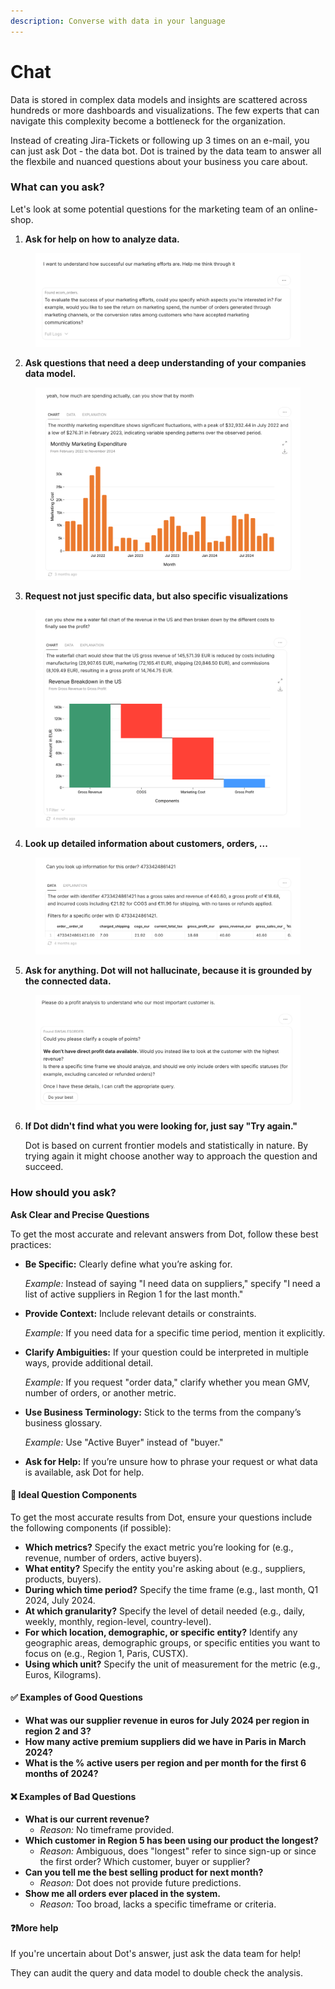 ```yaml
---
description: Converse with data in your language
---
```


# Chat

Data is stored in complex data models and insights are scattered across hundreds or more dashboards and visualizations. The few experts that can navigate this complexity become a bottleneck for the organization.&#x20;

Instead of creating Jira-Tickets or following up 3 times on an e-mail, you can just ask Dot - the data bot. Dot is trained by the data team to answer all the flexbile and nuanced questions about your business you care about.&#x20;

### What can you ask?

Let's look at some potential questions for the marketing team of an online-shop.

1. **Ask for help on how to analyze data.**

<figure><img src="../../.gitbook/assets/image (2) (1).png" alt=""><figcaption></figcaption></figure>

2. **Ask questions that need a deep understanding of your companies data model.**

<figure><img src="../../.gitbook/assets/image (1) (1) (1).png" alt=""><figcaption></figcaption></figure>

3. **Request not just specific data, but also specific visualizations**

<figure><img src="../../.gitbook/assets/image (2) (1) (1).png" alt=""><figcaption></figcaption></figure>

4. **Look up detailed information about customers, orders, ...**

<figure><img src="../../.gitbook/assets/image (4).png" alt=""><figcaption></figcaption></figure>

5. **Ask for anything. Dot will not hallucinate, because it is grounded by the connected data.**

<figure><img src="../../.gitbook/assets/image (3).png" alt=""><figcaption></figcaption></figure>

6.  **If Dot didn't find what you were looking for, just say "Try again."**&#x20;

    Dot is based on current frontier models and statistically in nature. By trying again it might choose another way to approach the question and succeed.



### How should you ask?

**Ask Clear and Precise Questions**

To get the most accurate and relevant answers from Dot, follow these best practices:

*   **Be Specific:** Clearly define what youʼre asking for.

    _Example:_ Instead of saying "I need data on suppliers," specify "I need a list of active suppliers in Region 1 for the last month."
*   **Provide Context:** Include relevant details or constraints.

    _Example:_ If you need data for a specific time period, mention it explicitly.
*   **Clarify Ambiguities:** If your question could be interpreted in multiple ways, provide additional detail.

    _Example:_ If you request "order data," clarify whether you mean GMV, number of orders, or another metric.
*   **Use Business Terminology:** Stick to the terms from the companyʼs business glossary.

    _Example:_ Use "Active Buyer" instead of "buyer."
* **Ask for Help:** If youʼre unsure how to phrase your request or what data is available, ask Dot for help.



#### 💯 **Ideal Question Components**

To get the most accurate results from Dot, ensure your questions include the following components (if possible):

* **Which metrics?** Specify the exact metric youʼre looking for (e.g., revenue, number of orders, active buyers).
* **What entity?** Specify the entity you're asking about (e.g., suppliers, products, buyers).
* **During which time period?** Specify the time frame (e.g., last month, Q1 2024, July 2024.
* **At which granularity?** Specify the level of detail needed (e.g., daily, weekly, monthly, region-level, country-level).
* **For which location, demographic, or specific entity?** Identify any geographic areas, demographic groups, or specific entities you want to focus on (e.g., Region 1, Paris, CUSTX).
* **Using which unit?** Specify the unit of measurement for the metric (e.g., Euros, Kilograms).



#### ✅ **Examples of Good Questions**

* **What was our supplier revenue in euros for July 2024 per region in region 2 and 3?**
* **How many active premium suppliers did we have in Paris in March 2024?**
* **What is the % active users per region and per month for the first 6 months of 2024?**



#### ❌ Examples of Bad Questions

* **What is our current revenue?**
  * _Reason:_ No timeframe provided.
* **Which customer in Region 5 has been using our product the longest?**
  * _Reason:_ Ambiguous, does "longest" refer to since sign-up or since the first order? Which customer, buyer or supplier?
* **Can you tell me the best selling product for next month?**
  * _Reason:_ Dot does not provide future predictions.
* **Show me all orders ever placed in the system.**
  * _Reason:_ Too broad, lacks a specific timeframe or criteria.



#### :question:More help

If you're uncertain about Dot's answer, just ask the data team for help!&#x20;

They can audit the query and data model to double check the analysis.



